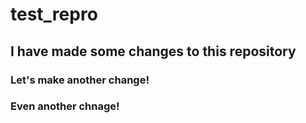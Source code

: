 # test_repro

## I have made some changes to this repository


### Let's make another change!

### Even another chnage!

